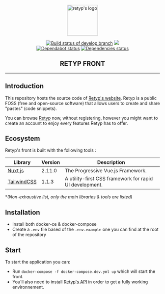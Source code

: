 <p align="center">
  <a href="https://retyp.app/" target="_blank" rel="noopener noreferrer">
    <img width="100" src="https://avatars2.githubusercontent.com/u/59448556?s=400&v=4" alt="retyp's logo">
  </a>
</p>

<p align="center">
  <a href="https://travis-ci.com/retyp/retyp-front"><img src="https://travis-ci.com/retyp/retyp-front.svg?branch=develop" alt="Build status of develop branch"></a>
  <a href="https://www.codacy.com/gh/retyp/retyp-front?utm_source=github.com&amp;utm_medium=referral&amp;utm_content=retyp/retyp-front&amp;utm_campaign=Badge_Grade"><img src="https://api.codacy.com/project/badge/Grade/ad5a0f14ba7b47919be0f46ae6a7fa94"/></a>
  <br>
  <a href="https://dependabot.com/"><img src="https://api.dependabot.com/badges/status?host=github&amp;repo=retyp/retyp-front" alt="Dependabot status"></a>
  <a href="https://dependabot.com/"><img src="https://img.shields.io/david/retyp/retyp-front.svg?maxAge=3600" alt="Dependencies status"></a>
  <br>
</p>

<h2 align="center">RETYP FRONT</h2>

---

## Introduction

This repository hosts the source code of [Retyp's website](https://retyp.app/). Retyp is a public FOSS (free and open-source software) that allows users to create and share "pastes" (code snippets). 

You can browse [Retyp](https://retyp.app/) now, without registering, however you might want to create an account to enjoy every features Retyp has to offer.

## Ecosystem

Retyp's front is built with the following tools :

| Library          | Version | Description                                                                                      |
| ---------------- | ------- | ------------------------------------------------------------------------------------------------ |
| [Nuxt.js]        | 2.11.0  | The Progressive Vue.js Framework.                                                                |
| [TailwindCSS]    | 1.1.3   | A utility-first CSS framework for rapid UI development.                                          |

**(Non-exhaustive list, only the main libraries & tools are listed)*

## Installation

* Install both docker-ce & docker-compose
* Create a `.env` file based of the `.env.example` one you can find at the root of the repository

## Start

To start the application you can:
* Run `docker-compose -f docker-compose.dev.yml up` which will start the front.
* You'll also need to install [Retyp's API](https://github.com/retyp/retyp-api) in order to get a fully working environnement.

[Nuxt.js]: https://nuxtjs.org/
[TailwindCSS]: https://tailwindcss.com/

